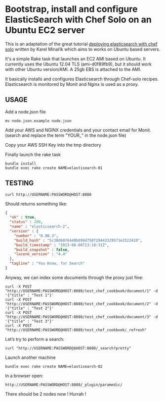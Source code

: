 # Bootstrap, install and configure ElasticSearch with Chef Solo on an Ubuntu EC2 server

This is an adaptation of the great tutorial [deploying elasticsearch with chef solo](http://www.elasticsearch.org/tutorials/deploying-elasticsearch-with-chef-solo/) written by Karel Minařík which aims to works on Ubuntu based servers.


It's a simple Rake task that launches an EC2 AMI based on Ubuntu.
It currently uses the Ubuntu 12.04 TLS (ami-d0f89fb9), but it should work with other Ubuntu version/AMI.
A 25gb EBS is attached to the AMI.

It basically installs and configures Elasticsearch through Chef-solo recipes.
Elasticsearch is monitored by Monit and Nginx is used as a proxy.

## USAGE

Add a node.json file
```
mv node.json.example node.json
```

Add your AWS and NGINX credentials and your contact email for Monit. (search and replace the term "YOUR_" in the node.json file)

Copy your AWS SSH Key into the tmp directory

Finally launch the rake task
```
bundle install
bundle exec rake create NAME=elastisearch-01
```

## TESTING

```Shell
curl http://USERNAME:PASSWORD@HOST:8080
```
Should returns something like:
```json
{
  "ok" : true,
  "status" : 200,
  "name" : "elasticsearch-2",
  "version" : {
    "number" : "0.90.3",
    "build_hash" : "5c38d6076448b899d758f29443329571e2522410",
    "build_timestamp" : "2013-08-06T13:18:31Z",
    "build_snapshot" : false,
    "lucene_version" : "4.4"
  },
  "tagline" : "You Know, for Search"
}
```

Anyway, we can index some documents through the proxy just fine:
```Shell
curl -X POST "http://USERNAME:PASSWORD@HOST:8080/test_chef_cookbook/document/1" -d '{"title" : "Test 1"}'
curl -X POST "http://USERNAME:PASSWORD@HOST:8080/test_chef_cookbook/document/2" -d '{"title" : "Test 2"}'
curl -X POST "http://USERNAME:PASSWORD@HOST:8080/test_chef_cookbook/document/3" -d '{"title" : "Test 3"}'
curl -X POST "http://USERNAME:PASSWORD@HOST:8080/test_chef_cookbook/_refresh"
```

Let’s try to perform a search:
```Shell
curl "http://USERNAME:PASSWORD@$HOST:8080/_search?pretty"
```

Launch another machine
```
bundle exec rake create NAME=elastisearch-02
```

In a browser open:
```
http://USERNAME:PASSWORD@HOST:8080/_plugin/paramedic/
```

There should be 2 nodes now ! Hurrah !
